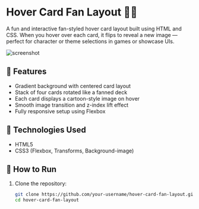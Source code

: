 # Hover Card Fan Layout 🎴✨

A fun and interactive fan-styled hover card layout built using HTML and CSS. When you hover over each card, it flips to reveal a new image — perfect for character or theme selections in games or showcase UIs.

![screenshot](preview.png) <!-- Optional preview image if you add one -->

## 🌟 Features

- Gradient background with centered card layout
- Stack of four cards rotated like a fanned deck
- Each card displays a cartoon-style image on hover
- Smooth image transition and z-index lift effect
- Fully responsive setup using Flexbox

## 🔧 Technologies Used

- HTML5
- CSS3 (Flexbox, Transforms, Background-image)

## 🚀 How to Run

1. Clone the repository:
   ```bash
   git clone https://github.com/your-username/hover-card-fan-layout.git
   cd hover-card-fan-layout
